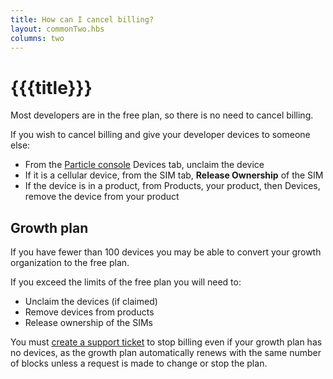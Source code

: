 ```yaml
---
title: How can I cancel billing?
layout: commonTwo.hbs
columns: two
---
```


# {{{title}}}

Most developers are in the free plan, so there is no need to cancel billing.

If you wish to cancel billing and give your developer devices to someone else:

- From the [Particle console](https://console.particle.io/) Devices tab, unclaim the device
- If it is a cellular device, from the SIM tab, **Release Ownership** of the SIM
- If the device is in a product, from Products, your product, then Devices, remove the device from your product

## Growth plan

If you have fewer than 100 devices you may be able to convert your growth organization to the free plan.

If you exceed the limits of the free plan you will need to:

- Unclaim the devices (if claimed)
- Remove devices from products
- Release ownership of the SIMs

You must [create a support ticket](/troubleshooting/troubleshooting/?p=101,107,360001730794,) to stop billing even if your growth plan has no devices, as the growth plan automatically renews with the same number of blocks unless a request is made to change or stop the plan.

